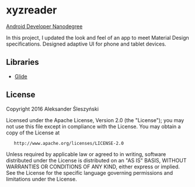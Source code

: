 # xyzreader
[Android Developer Nanodegree](https://www.udacity.com/course/android-developer-nanodegree--nd801)

In this project, I updated the look and feel of an app to meet Material Design specifications.
Designed adaptive UI for phone and tablet devices.

## Libraries
* [Glide](https://github.com/bumptech/glide)

## License
   Copyright 2016 Aleksander Śleszyński

   Licensed under the Apache License, Version 2.0 (the "License");
   you may not use this file except in compliance with the License.
   You may obtain a copy of the License at

       http://www.apache.org/licenses/LICENSE-2.0

   Unless required by applicable law or agreed to in writing, software
   distributed under the License is distributed on an "AS IS" BASIS,
   WITHOUT WARRANTIES OR CONDITIONS OF ANY KIND, either express or implied.
   See the License for the specific language governing permissions and
   limitations under the License.
